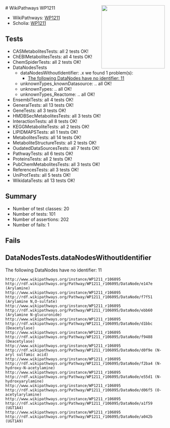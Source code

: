 <img style="float: right; width: 200px" src="https://upload.wikimedia.org/wikipedia/commons/thumb/8/83/Wplogo_with_text_500.png/640px-Wplogo_with_text_500.png" />
# WikiPathways WP1211

* WikiPathways: [WP1211](https://new.wikipathways.org/pathways/WP1211)
* Scholia: [WP1211](https://scholia.toolforge.org/wikipathways/WP1211)
## Tests
* CASMetabolitesTests: all 2 tests OK!
* ChEBIMetabolitesTests: all 4 tests OK!
* ChemSpiderTests: all 2 tests OK!
* DataNodesTests
    * dataNodesWithoutIdentifier: .x we found 1 problem(s):
        * [The following DataNodes have no identifier: 11](#8792c491)
    * unknownTypes_knownDatasource: .. all OK!
    * unknownTypes: .. all OK!
    * unknownTypes_Reactome: .. all OK!
* EnsemblTests: all 4 tests OK!
* GeneralTests: all 13 tests OK!
* GeneTests: all 3 tests OK!
* HMDBSecMetabolitesTests: all 3 tests OK!
* InteractionTests: all 8 tests OK!
* KEGGMetaboliteTests: all 2 tests OK!
* LIPIDMAPSTests: all 1 tests OK!
* MetabolitesTests: all 14 tests OK!
* MetaboliteStructureTests: all 2 tests OK!
* OudatedDataSourcesTests: all 7 tests OK!
* PathwayTests: all 6 tests OK!
* ProteinsTests: all 2 tests OK!
* PubChemMetabolitesTests: all 3 tests OK!
* ReferencesTests: all 3 tests OK!
* UniProtTests: all 5 tests OK!
* WikidataTests: all 13 tests OK!


## Summary

* Number of test classes: 20
* Number of tests: 101
* Number of assertions: 202
* Number of fails: 1

## Fails

<a name="8792c491" />

## DataNodesTests.dataNodesWithoutIdentifier

The following DataNodes have no identifier: 11
```
http://www.wikipathways.org/instance/WP1211_r106095 http://rdf.wikipathways.org/Pathway/WP1211_r106095/DataNode/e147e (Arylamine)
http://www.wikipathways.org/instance/WP1211_r106095 http://rdf.wikipathways.org/Pathway/WP1211_r106095/DataNode/f7f51 (Arylamine N,O-sulfate)
http://www.wikipathways.org/instance/WP1211_r106095 http://rdf.wikipathways.org/Pathway/WP1211_r106095/DataNode/ebb60 (Arylamine N-glucuronide)
http://www.wikipathways.org/instance/WP1211_r106095 http://rdf.wikipathways.org/Pathway/WP1211_r106095/DataNode/d1bbc (Deacetylase)
http://www.wikipathways.org/instance/WP1211_r106095 http://rdf.wikipathways.org/Pathway/WP1211_r106095/DataNode/f9488 (Deacetylase)
http://www.wikipathways.org/instance/WP1211_r106095 http://rdf.wikipathways.org/Pathway/WP1211_r106095/DataNode/d0f9e (N-aryl sulfamic acid)
http://www.wikipathways.org/instance/WP1211_r106095 http://rdf.wikipathways.org/Pathway/WP1211_r106095/DataNode/f2ba4 (N-hydroxy-N-acetylamine)
http://www.wikipathways.org/instance/WP1211_r106095 http://rdf.wikipathways.org/Pathway/WP1211_r106095/DataNode/e55d1 (N-hydroxyarylamine)
http://www.wikipathways.org/instance/WP1211_r106095 http://rdf.wikipathways.org/Pathway/WP1211_r106095/DataNode/d06f5 (O-acetylarylamine)
http://www.wikipathways.org/instance/WP1211_r106095 http://rdf.wikipathways.org/Pathway/WP1211_r106095/DataNode/a1f59 (UGT1A4)
http://www.wikipathways.org/instance/WP1211_r106095 http://rdf.wikipathways.org/Pathway/WP1211_r106095/DataNode/a042b (UGT1A9)
```


